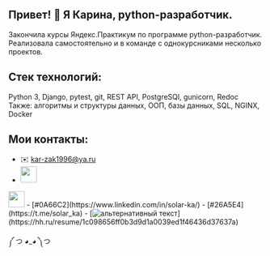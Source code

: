 ## Привет! 👋 Я Карина, python-разработчик.
Закончила курсы Яндекс.Практикум по программе python-разработчик. Реализовала самостоятельно и в команде с однокурсниками несколько проектов.

## Стек технологий: 
Python 3, Django, pytest, git, REST API, PostgreSQl, gunicorn, Redoc
Также: алгоритмы и структуры данных, ООП, базы данных, SQL, NGINX, Docker

## Мои контакты:
- :envelope: kar-zak1996@ya.ru
- <img height="32" width="32" src="https://cdn.jsdelivr.net/npm/simple-icons@v7/icons/[#0A66C2].svg" />
<img height="32" width="32" src="https://unpkg.com/simple-icons@v7/icons/[ICON SLUG].svg" />
- [#0A66C2](https://www.linkedin.com/in/solar-ka/)
- [#26A5E4](https://t.me/solar_ka)
- [<img src="[https://www.google.com/search?q=hh+%D0%BB%D0%BE%D0%B3%D0%BE%D1%82%D0%B8%D0%BF&sxsrf=ALiCzsZRuaVrfDV14fd_LocgxC8y97j_BA:1663239238783&source=lnms&tbm=isch&sa=X&ved=2ahUKEwja7oOA0Zb6AhVqiYsKHTCKBgkQ_AUoAXoECAEQAw&biw=1396&bih=633&dpr=1.38#imgrc=0S-T64t7kh9aoM" alt="альтернативный текст">](https://hh.ru/resume/1c098656ff0b3d9d1a0039ed1f46436d37637a)

༼ つ ◕_◕ ༽つ
<!--
**solar-ka/solar-ka** is a ✨ _special_ ✨ repository because its `README.md` (this file) appears on your GitHub profile.

Here are some ideas to get you started:

- 🔭 I’m currently working on ...
- 🌱 I’m currently learning ...
- 👯 I’m looking to collaborate on ...
- 🤔 I’m looking for help with ...
- 💬 Ask me about ...
- 📫 How to reach me: ...
- 😄 Pronouns: ...
- ⚡ Fun fact: ...
-->
